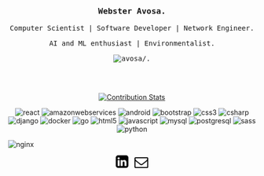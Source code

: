 <h3 align='center' class="text-purple"><samp><strong>Webster Avosa.</strong></samp></h3>
<p align='center'> <samp>Computer Scientist | Software Developer | Network Engineer.</samp></p>
<p align='center'> <samp>AI and ML enthusiast | Environmentalist.</samp></p>

<p align="center"><samp> <img src=https://komarev.com/ghpvc/?username=avosa alt=avosa/>.</samp> </p>


<br><br>
<p align='center'>
 <a href="https://github.com/avosa"><img src="https://github-contribution-stats.vercel.app/api/?username=avosa" alt="Contribution Stats"></a>
 </p>
 
<p align="center">

<img src=https://konpa.github.io/devicon/devicon.git/icons/react/react-original-wordmark.svg alt=react width="20" height="20"/> 

<img src=https://konpa.github.io/devicon/devicon.git/icons/amazonwebservices/amazonwebservices-original-wordmark.svg alt=amazonwebservices width="20" height="20"/> 

<img src=https://konpa.github.io/devicon/devicon.git/icons/android/android-original-wordmark.svg alt=android width="20" height="20"/> 

<img src=https://konpa.github.io/devicon/devicon.git/icons/bootstrap/bootstrap-plain.svg alt=bootstrap width="20" height="20"/> 

<img src=https://konpa.github.io/devicon/devicon.git/icons/css3/css3-original-wordmark.svg alt=css3 width="20" height="20"/> 

<img src=https://konpa.github.io/devicon/devicon.git/icons/csharp/csharp-original.svg alt=csharp width="20" height="20"/> 

<img src=https://konpa.github.io/devicon/devicon.git/icons/django/django-original.svg alt=django width="20" height="20"/> 

<img src=https://konpa.github.io/devicon/devicon.git/icons/docker/docker-original-wordmark.svg alt=docker width="20" height="20"/> 

<img src=https://konpa.github.io/devicon/devicon.git/icons/go/go-original.svg alt=go width="20" height="20"/> 

<img src=https://konpa.github.io/devicon/devicon.git/icons/html5/html5-original-wordmark.svg alt=html5 width="20" height="20"/> 

<img src=https://konpa.github.io/devicon/devicon.git/icons/javascript/javascript-original.svg alt=javascript width="20" height="20"/> 

<img src=https://konpa.github.io/devicon/devicon.git/icons/mysql/mysql-original-wordmark.svg alt=mysql width="20" height="20"/> 

<img src=https://konpa.github.io/devicon/devicon.git/icons/postgresql/postgresql-original-wordmark.svg alt=postgresql width="20" height="20"/> 

<img src=https://konpa.github.io/devicon/devicon.git/icons/sass/sass-original.svg alt=sass width="20" height="20"/> 

<img src=https://konpa.github.io/devicon/devicon.git/icons/python/python-original-wordmark.svg alt=python width="20" height="20"/> 

<img src=https://konpa.github.io/devicon/devicon.git/icons/nginx/nginx-original.svg alt=nginx width="20" height="20"/></p>



<p align='center'>
<a href="https://www.linkedin.com/in/webster-avosa-6286a315b/"><img height="26" src="https://raw.githubusercontent.com/AntonioFalcao/AntonioFalcao/master/img/linkedin.png?raw=true"></a>&nbsp;&nbsp;
<a href="mailto:websterb17@gmail.com"><img height="22" src="https://raw.githubusercontent.com/AntonioFalcao/AntonioFalcao/master/img/mail.png?raw=true" alt=""></a>
</p>
